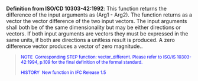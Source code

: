 ﻿**Definition from ISO/CD 10303-42:1992**:&nbsp;This function returns the difference of the input arguments as (Arg1 - Arg2). The function returns as a vector the vector difference of the two input vectors. The input arguments shall both be of the same dimensionality but may be either directions or vectors. If both input arguments are vectors they must be expressed in the same units, if both are directions a unitless result is produced. A zero difference vector produces a vector of zero magnitude..

> <small><font color="#0000ff">NOTE
&nbsp;Corresponding STEP function: vector_different. Please refer
to ISO/IS
10303-42:1994, p.109 for the final definition of the formal
standard.&nbsp;</font>
  <br><br>
  </small><font color="#0000ff"><small>HISTORY
&nbsp;New function in IFC Release 1.5</small> </font>

